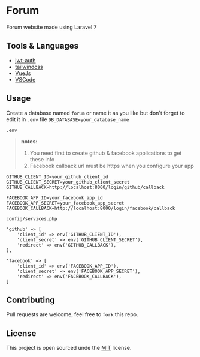 # Forum
Forum website made using Laravel 7

## Tools & Languages
- [jwt-auth](https://github.com/tymondesigns/jwt-auth)
- [tailwindcss](https://github.com/laravel-frontend-presets/tailwindcss)
- [VueJs](https://vuejs.org/v2/guide/)
- [VSCode](https://code.visualstudio.com/)

## Usage

Create a database named ```forum``` or name it as you like but don't forget to edit it in ```.env``` file ```DB_DATABASE=your_database_name```

```.env``` 
>__notes:__ 
>1. You need first to create github & facebook applications to get  these info
>2. Facebook callback url must be https when you configure your app
```
GITHUB_CLIENT_ID=your_github_client_id
GITHUB_CLIENT_SECRET=your_github_client_secret
GITHUB_CALLBACK=http://localhost:8000/login/github/callback

FACEBOOK_APP_ID=your_facebook_app_id
FACEBOOK_APP_SECRET=your_facebook_app_secret
FACEBOOK_CALLBACK=http://localhost:8000/login/facebook/callback
```
```config/services.php```
```
'github' => [
    'client_id' => env('GITHUB_CLIENT_ID'),
    'client_secret' => env('GITHUB_CLIENT_SECRET'),
    'redirect' => env('GITHUB_CALLBACK'),
],

'facebook' => [
    'client_id' => env('FACEBOOK_APP_ID'),
    'client_secret' => env('FACEBOOK_APP_SECRET'),
    'redirect' => env('FACEBOOK_CALLBACK'),
]
```

## Contributing
Pull requests are welcome, feel free to ```fork``` this repo.

## License
This project is open sourced unde the [MIT](https://opensource.org/licenses/MIT) license.
